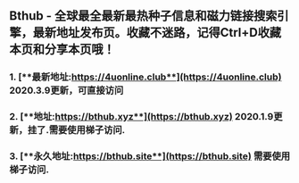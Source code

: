 ## **Bthub - 全球最全最新最热种子信息和磁力链接搜索引擎，最新地址发布页。收藏不迷路，记得Ctrl+D收藏本页和分享本页哦！**
### 1. [**最新地址:https://4uonline.club**](https://4uonline.club) **2020.3.9更新，可直接访问**
### 2. [**地址:https://bthub.xyz**](https://bthub.xyz) **2020.1.9更新，挂了.需要使用梯子访问.**
### 3. [**永久地址:https://bthub.site**](https://bthub.site) **需要使用梯子访问.**
      


